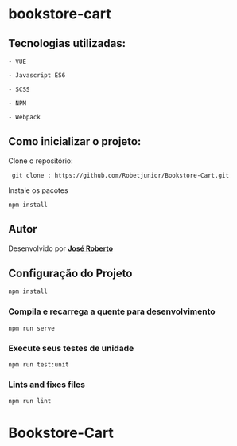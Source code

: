 # bookstore-cart

## Tecnologias utilizadas:
```
- VUE

- Javascript ES6

- SCSS

- NPM

- Webpack
```
## Como inicializar o projeto:

Clone  o repositório: 
```
 git clone : https://github.com/Robetjunior/Bookstore-Cart.git
```
Instale os pacotes
```
npm install
```

## Autor

Desenvolvido por [**José Roberto**](https://www.linkedin.com/in/jos%C3%A9-roberto-dev/)

## Configuração do Projeto
```
npm install
```

### Compila e recarrega a quente para desenvolvimento
```
npm run serve
```

### Execute seus testes de unidade
```
npm run test:unit
```

### Lints and fixes files
```
npm run lint
```
# Bookstore-Cart
